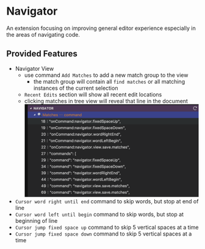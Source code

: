 # Navigator

An extension focusing on improving general editor experience especially in the areas of navigating code.


## Provided Features
- Navigator View
  - use command `Add Matches` to add a new match group to the view
    - the match group will contain all `find matches` or all matching instances of the current selection
  - `Recent Edits` section will show all recent edit locations
  - clicking matches in tree view will reveal that line in the document ![ScreenShot](doc-images/FindMatches.png)
- `Cursor word right until end`  command to skip words, but stop at end of line
- `Cursor word left until begin` command to skip words, but stop at beginning of line
- `Cursor jump fixed space up`   command to skip 5 vertical spaces at a time
- `Cursor jump fixed space down` command to skip 5 vertical spaces at a time



